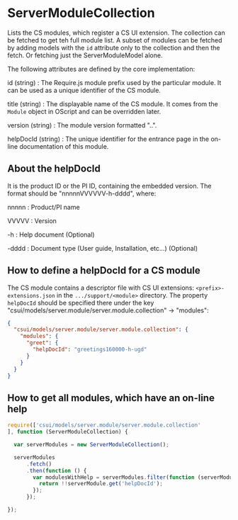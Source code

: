 # ServerModuleCollection

Lists the CS modules, which register a CS UI extension. The collection
can be fetched to get teh full module list.  A subset of modules can be
fetched by adding models with the `id` attribute only to the collection
and then the fetch.  Or fetching just the ServerModuleModel alone.

The following attributes are defined by the core implementation:

id (string)
: The Require.js module prefix used by the particular module.  It can be
  used as a unique identifier of the CS module.

title (string)
: The displayable name of the CS module.  It comes from the `Module` object
  in OScript and can be overridden later.

version (string)
: The module version formatted "<major>.<minor>.<patch>".

helpDocId (string)
: The unique identifier for the entrance page in the on-line
  documentation of this module.

## About the helpDocId

It is the product ID or the PI ID, containing the embedded version.
The format should be "nnnnnVVVVVV-h-dddd", where:

nnnnn
: Product/PI name

VVVVV
: Version

-h
: Help document (Optional)

-dddd
: Document type (User guide, Installation, etc...) (Optional)

## How to define a helpDocId for a CS module

The CS module contains a descriptor file with CS UI extensions:
`<prefix>-extensions.json` in the `.../support/<module>` directory.  The
property `helpDocId` should be specified there under the key
"csui/models/server.module/server.module.collection" -> "modules":

```json
{
  "csui/models/server.module/server.module.collection": {
    "modules": {
      "greet": {
        "helpDocId": "greetings160000-h-ugd"
      }
    }
  }
}
```

## How to get all modules, which have an on-line help

```javascript
require(['csui/models/server.module/server.module.collection'
], function (ServerModuleCollection) {

  var serverModules = new ServerModuleCollection();

  serverModules
      .fetch()
      .then(function () {
        var modulesWithHelp = serverModules.filter(function (serverModule) {
          return !!serverModule.get('helpDocId');
        });
      });

});
```
